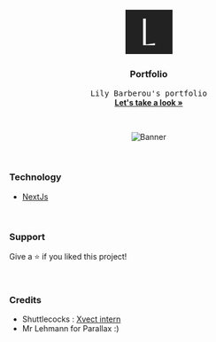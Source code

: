 <p align="center">
  <img src="https://raw.githubusercontent.com/Nahay/Portfolio/master/public/apple-touch-icon.png" alt="Logo" width="85" height="80">

  <h3 align="center">Portfolio</h3>

  <p align="center">
    <samp>Lily Barberou's portfolio</samp>
    <br />
    <a href="https://lilybarberou-autoportrait.vercel.app"><strong>Let's take a look »</strong></a>
  </p>
</p>

<br/>

<p align="center">
  <img src="https://raw.githubusercontent.com/Nahay/Assets/master/Portfolio/home.png" alt="Banner">
</p>

<br/>

### Technology

-   [NextJs](https://nextjs.org/)

<br/>

### Support

Give a ⭐️ if you liked this project!

<br/>

### Credits

-   Shuttlecocks : [Xvect intern](https://www.freepik.com/author/xvect-intern)
-   Mr Lehmann for Parallax :)
